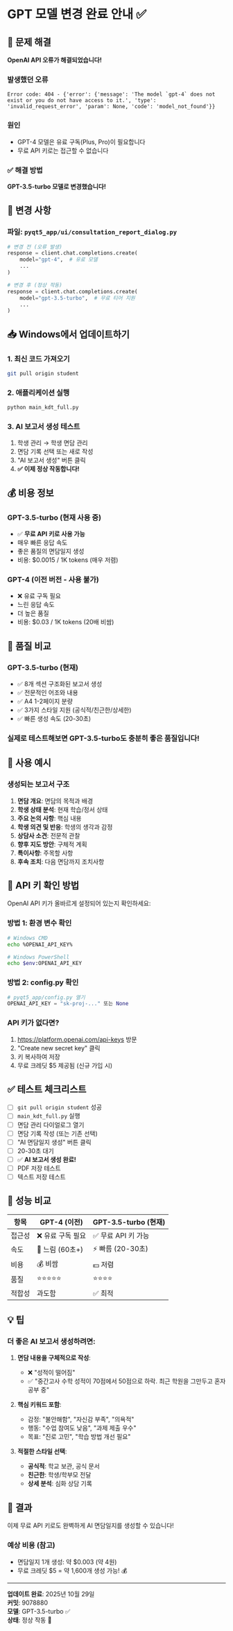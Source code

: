 # GPT 모델 변경 완료 안내 ✅

## 🎯 문제 해결

**OpenAI API 오류가 해결되었습니다!**

### 발생했던 오류
```
Error code: 404 - {'error': {'message': 'The model `gpt-4` does not exist or you do not have access to it.', 'type': 'invalid_request_error', 'param': None, 'code': 'model_not_found'}}
```

### 원인
- GPT-4 모델은 유료 구독(Plus, Pro)이 필요합니다
- 무료 API 키로는 접근할 수 없습니다

### ✅ 해결 방법
**GPT-3.5-turbo 모델로 변경했습니다!**

## 🔄 변경 사항

### 파일: `pyqt5_app/ui/consultation_report_dialog.py`

```python
# 변경 전 (오류 발생)
response = client.chat.completions.create(
    model="gpt-4",  # 유료 모델
    ...
)

# 변경 후 (정상 작동)
response = client.chat.completions.create(
    model="gpt-3.5-turbo",  # 무료 티어 지원
    ...
)
```

## 📥 Windows에서 업데이트하기

### 1. 최신 코드 가져오기
```bash
git pull origin student
```

### 2. 애플리케이션 실행
```bash
python main_kdt_full.py
```

### 3. AI 보고서 생성 테스트
1. 학생 관리 → 학생 면담 관리
2. 면담 기록 선택 또는 새로 작성
3. "AI 보고서 생성" 버튼 클릭
4. **✅ 이제 정상 작동합니다!**

## 💰 비용 정보

### GPT-3.5-turbo (현재 사용 중)
- ✅ **무료 API 키로 사용 가능**
- 매우 빠른 응답 속도
- 좋은 품질의 면담일지 생성
- 비용: $0.0015 / 1K tokens (매우 저렴)

### GPT-4 (이전 버전 - 사용 불가)
- ❌ 유료 구독 필요
- 느린 응답 속도
- 더 높은 품질
- 비용: $0.03 / 1K tokens (20배 비쌈)

## 🎯 품질 비교

### GPT-3.5-turbo (현재)
- ✅ 8개 섹션 구조화된 보고서 생성
- ✅ 전문적인 어조와 내용
- ✅ A4 1-2페이지 분량
- ✅ 3가지 스타일 지원 (공식적/친근한/상세한)
- ✅ 빠른 생성 속도 (20-30초)

### 실제로 테스트해보면 GPT-3.5-turbo도 충분히 좋은 품질입니다!

## 📝 사용 예시

### 생성되는 보고서 구조
1. **면담 개요**: 면담의 목적과 배경
2. **학생 상태 분석**: 현재 학습/정서 상태
3. **주요 논의 사항**: 핵심 내용
4. **학생 의견 및 반응**: 학생의 생각과 감정
5. **상담사 소견**: 전문적 관찰
6. **향후 지도 방안**: 구체적 계획
7. **특이사항**: 주목할 사항
8. **후속 조치**: 다음 면담까지 조치사항

## 🔑 API 키 확인 방법

OpenAI API 키가 올바르게 설정되어 있는지 확인하세요:

### 방법 1: 환경 변수 확인
```bash
# Windows CMD
echo %OPENAI_API_KEY%

# Windows PowerShell
echo $env:OPENAI_API_KEY
```

### 방법 2: config.py 확인
```python
# pyqt5_app/config.py 열기
OPENAI_API_KEY = "sk-proj-..." 또는 None
```

### API 키가 없다면?
1. https://platform.openai.com/api-keys 방문
2. "Create new secret key" 클릭
3. 키 복사하여 저장
4. 무료 크레딧 $5 제공됨 (신규 가입 시)

## ✅ 테스트 체크리스트

- [ ] `git pull origin student` 성공
- [ ] `main_kdt_full.py` 실행
- [ ] 면담 관리 다이얼로그 열기
- [ ] 면담 기록 작성 (또는 기존 선택)
- [ ] "AI 면담일지 생성" 버튼 클릭
- [ ] 20-30초 대기
- [ ] ✅ **AI 보고서 생성 완료!**
- [ ] PDF 저장 테스트
- [ ] 텍스트 저장 테스트

## 🚀 성능 비교

| 항목 | GPT-4 (이전) | GPT-3.5-turbo (현재) |
|------|--------------|----------------------|
| 접근성 | ❌ 유료 구독 필요 | ✅ 무료 API 키 가능 |
| 속도 | 🐢 느림 (60초+) | ⚡ 빠름 (20-30초) |
| 비용 | 💰 비쌈 | 💵 저렴 |
| 품질 | ⭐⭐⭐⭐⭐ | ⭐⭐⭐⭐ |
| 적합성 | 과도함 | ✅ 최적 |

## 💡 팁

### 더 좋은 AI 보고서 생성하려면:
1. **면담 내용을 구체적으로 작성**: 
   - ❌ "성적이 떨어짐"
   - ✅ "중간고사 수학 성적이 70점에서 50점으로 하락. 최근 학원을 그만두고 혼자 공부 중"

2. **핵심 키워드 포함**:
   - 감정: "불안해함", "자신감 부족", "의욕적"
   - 행동: "수업 참여도 낮음", "과제 제출 우수"
   - 목표: "진로 고민", "학습 방법 개선 필요"

3. **적절한 스타일 선택**:
   - **공식적**: 학교 보관, 공식 문서
   - **친근한**: 학생/학부모 전달
   - **상세 분석**: 심화 상담 기록

## 🎉 결과

이제 무료 API 키로도 완벽하게 AI 면담일지를 생성할 수 있습니다!

### 예상 비용 (참고)
- 면담일지 1개 생성: 약 $0.003 (약 4원)
- 무료 크레딧 $5 = 약 1,600개 생성 가능! 💰

---

**업데이트 완료**: 2025년 10월 29일  
**커밋**: 9078880  
**모델**: GPT-3.5-turbo ✅  
**상태**: 정상 작동 🎉
